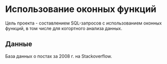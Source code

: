 Использование оконных функций
=============

Цель проекта - составлением SQL-запросов с использованием оконных функций, в том числе для когортного анализа данных. 

Данные
-------------
База данных о постах за 2008 г. на Stackoverflow.
